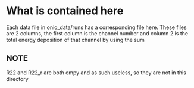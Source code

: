 # What is contained here
Each data file in onio_data/runs has a corresponding file here. These files are 2 columns, the first column is the channel number and column 2 is the total energy deposition of that channel by using the sum

## NOTE

R22 and R22_r are both empy and as such useless, so they are not in this directory